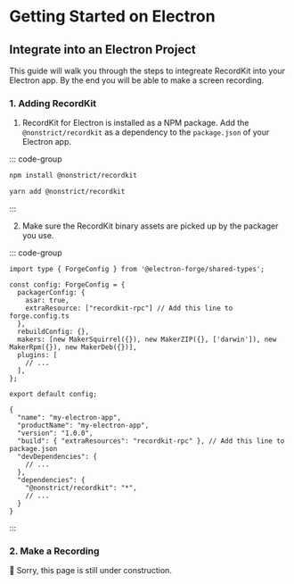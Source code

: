 # Getting Started on Electron

## Integrate into an Electron Project

This guide will walk you through the steps to integreate RecordKit into your Electron app. By the end you will be able to make a screen recording.

### 1. Adding RecordKit

1. RecordKit for Electron is installed as a NPM package. Add the `@nonstrict/recordkit` as a dependency to the `package.json` of your Electron app.

::: code-group
```sh [npm]
npm install @nonstrict/recordkit
```

```sh [yarn]
yarn add @nonstrict/recordkit
```
:::

2. Make sure the RecordKit binary assets are picked up by the packager you use.

::: code-group
```typescript{6} [forge.config.ts (Electron Forge)]
import type { ForgeConfig } from '@electron-forge/shared-types';

const config: ForgeConfig = {
  packagerConfig: {
    asar: true,
    extraResource: ["recordkit-rpc"] // Add this line to forge.config.ts
  },
  rebuildConfig: {},
  makers: [new MakerSquirrel({}), new MakerZIP({}, ['darwin']), new MakerRpm({}), new MakerDeb({})],
  plugins: [
    // ...
  ],
};

export default config;
```

```json{5} [package.json (Electron Builder)]
{
  "name": "my-electron-app",
  "productName": "my-electron-app",
  "version": "1.0.0",
  "build": { "extraResources": "recordkit-rpc" }, // Add this line to package.json
  "devDependencies": {
    // ...
  },
  "dependencies": {
    "@nonstrict/recordkit": "*",
    // ...
  }
}
```
:::

### 2. Make a Recording

🚧 Sorry, this page is still under construction.
